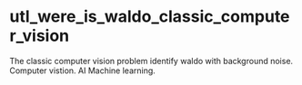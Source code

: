 # utl_were_is_waldo_classic_computer_vision
The classic computer vision problem identify waldo with background noise. Computer vistion. AI Machine learning.
